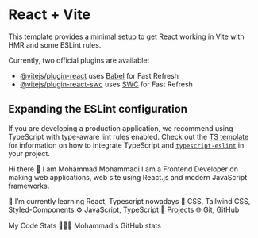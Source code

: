 # React + Vite

This template provides a minimal setup to get React working in Vite with HMR and some ESLint rules.

Currently, two official plugins are available:

- [@vitejs/plugin-react](https://github.com/vitejs/vite-plugin-react/blob/main/packages/plugin-react) uses [Babel](https://babeljs.io/) for Fast Refresh
- [@vitejs/plugin-react-swc](https://github.com/vitejs/vite-plugin-react/blob/main/packages/plugin-react-swc) uses [SWC](https://swc.rs/) for Fast Refresh

## Expanding the ESLint configuration

If you are developing a production application, we recommend using TypeScript with type-aware lint rules enabled. Check out the [TS template](https://github.com/vitejs/vite/tree/main/packages/create-vite/template-react-ts) for information on how to integrate TypeScript and [`typescript-eslint`](https://typescript-eslint.io) in your project.

Hi there 👋 I am Mohammad Mohammadi
I am a Frontend Developer on making web applications, web site using React.js and modern JavaScript frameworks.

🌱 I’m currently learning React, Typescript nowadays
💅 CSS, Tailwind CSS, Styled-Components
⚙️ JavaScript, TypeScript
🚀 Projects
🌐 Git, GitHub

My Code Stats 🧑🏽‍💻
Mohammad's GitHub stats